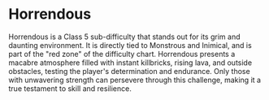 # Horrendous

Horrendous is a Class 5 sub-difficulty that stands out for its grim and daunting environment. It is directly tied to Monstrous and Inimical, and is part of the "red zone" of the difficulty chart. Horrendous presents a macabre atmosphere filled with instant killbricks, rising lava, and outside obstacles, testing the player's determination and endurance. Only those with unwavering strength can persevere through this challenge, making it a true testament to skill and resilience.